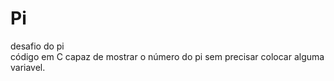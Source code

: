 # Pi
desafio do pi<br>
código em C capaz de mostrar o número do pi sem precisar colocar alguma variavel.
